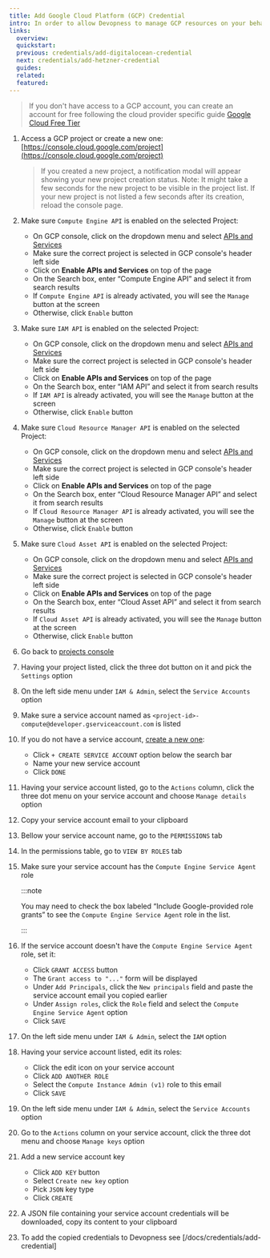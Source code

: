 ```yaml
---
title: Add Google Cloud Platform (GCP) Credential
intro: In order to allow Devopness to manage GCP resources on your behalf, Service Account key has to be provided.
links:
  overview:
  quickstart:
  previous: credentials/add-digitalocean-credential
  next: credentials/add-hetzner-credential
  guides:
  related:
  featured:
---
```


> If you don't have access to a GCP account, you can create an account for free following the cloud provider specific guide [Google Cloud Free Tier](https://cloud.google.com/free)

1. Access a GCP project or create a new one: [https://console.cloud.google.com/project](https://console.cloud.google.com/project)
   > If you created a new project, a notification modal will appear showing your new project creation status.
   > Note: It might take a few seconds for the new project to be visible in the project list.
   > If your new project is not listed a few seconds after its creation, reload the console page.
1. Make sure `Compute Engine API` is enabled on the selected Project:
   - On GCP console, click on the dropdown menu and select [APIs and Services](https://console.cloud.google.com/apis/dashboard)
   - Make sure the correct project is selected in GCP console's header left side
   - Click on **Enable APIs and Services** on top of the page
   - On the Search box, enter “Compute Engine API” and select it from search results
   - If `Compute Engine API` is already activated, you will see the `Manage` button at the screen
   - Otherwise, click `Enable` button
1. Make sure `IAM API` is enabled on the selected Project:
   - On GCP console, click on the dropdown menu and select [APIs and Services](https://console.cloud.google.com/apis/dashboard)
   - Make sure the correct project is selected in GCP console's header left side
   - Click on **Enable APIs and Services** on top of the page
   - On the Search box, enter “IAM API” and select it from search results
   - If `IAM API` is already activated, you will see the `Manage` button at the screen
   - Otherwise, click `Enable` button
1. Make sure `Cloud Resource Manager API` is enabled on the selected Project:
   - On GCP console, click on the dropdown menu and select [APIs and Services](https://console.cloud.google.com/apis/dashboard)
   - Make sure the correct project is selected in GCP console's header left side
   - Click on **Enable APIs and Services** on top of the page
   - On the Search box, enter “Cloud Resource Manager API” and select it from search results
   - If `Cloud Resource Manager API` is already activated, you will see the `Manage` button at the screen
   - Otherwise, click `Enable` button
1. Make sure `Cloud Asset API` is enabled on the selected Project:
   - On GCP console, click on the dropdown menu and select [APIs and Services](https://console.cloud.google.com/apis/dashboard)
   - Make sure the correct project is selected in GCP console's header left side
   - Click on **Enable APIs and Services** on top of the page
   - On the Search box, enter “Cloud Asset API” and select it from search results
   - If `Cloud Asset API` is already activated, you will see the `Manage` button at the screen
   - Otherwise, click `Enable` button
1. Go back to [projects console](https://console.cloud.google.com/project)
1. Having your project listed, click the three dot button on it and pick the `Settings` option
1. On the left side menu under `IAM & Admin`, select the `Service Accounts` option
1. Make sure a service account named as `<project-id>-compute@developer.gserviceaccount.com` is listed
1. If you do not have a service account, [create a new one](https://cloud.google.com/iam/docs/creating-managing-service-account-keys):
   - Click `+ CREATE SERVICE ACCOUNT` option below the search bar
   - Name your new service account
   - Click `DONE`
1. Having your service account listed, go to the `Actions` column, click the three dot menu on your service account and choose `Manage details` option
1. Copy your service account email to your clipboard
1. Bellow your service account name, go to the `PERMISSIONS` tab
1. In the permissions table, go to `VIEW BY ROLES` tab
1. Make sure your service account has the `Compute Engine Service Agent` role

   :::note

   You may need to check the box labeled “Include Google-provided role grants” to see the `Compute Engine Service Agent` role in the list.

   :::

1. If the service account doesn't have the `Compute Engine Service Agent` role, set it:
   - Click `GRANT ACCESS` button
   - The `Grant access to "..."` form will be displayed
   - Under `Add Principals`, click the `New principals` field and paste the service account email you copied earlier
   - Under `Assign roles`, click the `Role` field and select the `Compute Engine Service Agent` option
   - Click `SAVE`
1. On the left side menu under `IAM & Admin`, select the `IAM` option
1. Having your service account listed, edit its roles:
   - Click the edit icon on your service account
   - Click `ADD ANOTHER ROLE`
   - Select the `Compute Instance Admin (v1)` role to this email
   - Click `SAVE`
1. On the left side menu under `IAM & Admin`, select the `Service Accounts` option
1. Go to the `Actions` column on your service account, click the three dot menu and choose `Manage keys` option
1. Add a new service account key
   - Click `ADD KEY` button
   - Select `Create new key` option
   - Pick `JSON` key type
   - Click `CREATE`
1. A JSON file containing your service account credentials will be downloaded, copy its content to your clipboard
1. To add the copied credentials to Devopness see [/docs/credentials/add-credential]
